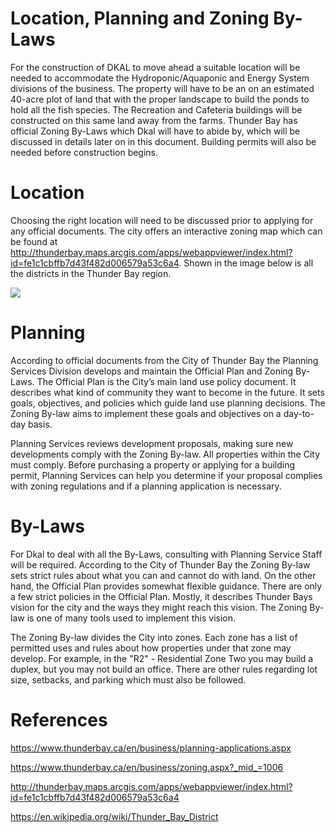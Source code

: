 # **Location, Planning and Zoning By-Laws**

For the construction of DKAL to move ahead a suitable location will be needed to
accommodate the Hydroponic/Aquaponic and Energy System divisions of the
business. The property will have to be an on an estimated 40-acre plot of land
that with the proper landscape to build the ponds to hold all the fish species.
The Recreation and Cafeteria buildings will be constructed on this same land
away from the farms. Thunder Bay has official Zoning By-Laws which Dkal will
have to abide by, which will be discussed in details later on in this document.
Building permits will also be needed before construction begins.

# **Location**

Choosing the right location will need to be discussed prior to applying for any
official documents. The city offers an interactive zoning map which can be found
at
<http://thunderbay.maps.arcgis.com/apps/webappviewer/index.html?id=fe1c1cbffb7d43f482d006579a53c6a4>.
Shown in the image below is all the districts in the Thunder Bay region.

![](media/a6e4d05b1749ce3373814bce39383ea1.png)


# **Planning**

According to official documents from the City of Thunder Bay the Planning
Services Division develops and maintain the Official Plan and Zoning By-Laws.
The Official Plan is the City’s main land use policy document. It describes what
kind of community they want to become in the future. It sets goals, objectives,
and policies which guide land use planning decisions. The Zoning By-law aims to
implement these goals and objectives on a day-to-day basis.

Planning Services reviews development proposals, making sure new developments
comply with the Zoning By-law. All properties within the City must comply.
Before purchasing a property or applying for a building permit, Planning
Services can help you determine if your proposal complies with zoning
regulations and if a planning application is necessary.


# **By-Laws**

For Dkal to deal with all the By-Laws, consulting with Planning Service Staff
will be required. According to the City of Thunder Bay the Zoning By-law sets
strict rules about what you can and cannot do with land. On the other hand, the
Official Plan provides somewhat flexible guidance. There are only a few strict
policies in the Official Plan. Mostly, it describes Thunder Bays vision for the
city and the ways they might reach this vision. The Zoning By-law is one of many
tools used to implement this vision.

The Zoning By-law divides the City into zones. Each zone has a list of permitted
uses and rules about how properties under that zone may develop. For example, in
the "R2" - Residential Zone Two you may build a duplex, but you may not build an
office. There are other rules regarding lot size, setbacks, and parking which
must also be followed.



# **References**

<https://www.thunderbay.ca/en/business/planning-applications.aspx>

<https://www.thunderbay.ca/en/business/zoning.aspx?_mid_=1006>

<http://thunderbay.maps.arcgis.com/apps/webappviewer/index.html?id=fe1c1cbffb7d43f482d006579a53c6a4>

<https://en.wikipedia.org/wiki/Thunder_Bay_District>
